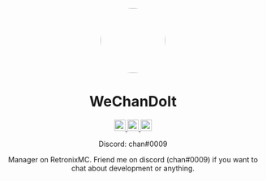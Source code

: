 <p align="center">
    <img style="border-radius: 100px" width="128" height="128" src="https://forums.arcadianmc.com/data/avatars/l/12/12125.jpg?1535659113">
</p>

<h1 align="center">WeChanDoIt</h1>

<p align="center">
  <a href="https://twitter.com/ethanchan7981">
    <img alt="wechandoit' twitter" width="22px" src="https://cdn.jsdelivr.net/npm/simple-icons@v3/icons/twitter.svg" />
  </a>

  <a href="https://github.com/WeChanDoIt">
    <img alt="wechandoit' github" width="22px" src="https://cdn.jsdelivr.net/npm/simple-icons@v3/icons/github.svg" />
  </a>

  <a href="https://twitch.tv/wechandoit">
    <img alt="wechandoit' twitch" width="22px" src="https://cdn.jsdelivr.net/npm/simple-icons@3.13.0/icons/twitch.svg" />
  </a>

<p align="center">
    Discord: chan#0009
</p>

<p align="center">
    Manager on RetronixMC. Friend me on discord (chan#0009) if you want to chat about development or anything. 
</p>
